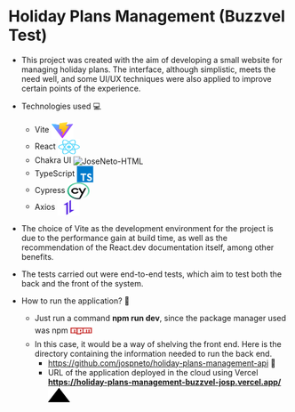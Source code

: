 # Holiday Plans Management (Buzzvel Test)

* This project was created with the aim of developing a small website for managing holiday plans. The interface, although simplistic, meets the need well, and some UI/UX techniques were also applied to improve certain points of the experience.

* Technologies used 💻
  * Vite <img align="center" alt="JoseNeto-HTML" height="30" width="40" src="https://raw.githubusercontent.com/devicons/devicon/master/icons/vitejs/vitejs-original.svg">
  * React <img align="center" alt="JoseNeto-HTML" height="30" width="40" src="https://raw.githubusercontent.com/devicons/devicon/master/icons/react/react-original.svg">
  * Chakra UI <img align="center" alt="JoseNeto-HTML" height="30" width="30" src="https://user-images.githubusercontent.com/25181517/190887639-d0ba4ec9-ddbe-45dd-bea1-4db83846503e.png">
  * TypeScript <img align="center" alt="JoseNeto-HTML" height="30" max-width="40" src="https://raw.githubusercontent.com/devicons/devicon/master/icons/typescript/typescript-original.svg">
  * Cypress <img align="center" alt="JoseNeto-HTML" height="30" width="40" src="https://raw.githubusercontent.com/devicons/devicon/master/icons/cypressio/cypressio-original.svg">
  * Axios <img align="center" alt="JoseNeto-HTML" height="30" width="40" src="https://raw.githubusercontent.com/devicons/devicon/master/icons/axios/axios-plain.svg">

* The choice of Vite as the development environment for the project is due to the performance gain at build time, as well as the recommendation of the React.dev documentation itself, among other benefits.
* The tests carried out were end-to-end tests, which aim to test both the back and the front of the system.
* How to run the application? 🏃
  * Just run a command <strong color="black">npm run dev</strong>, since the package manager used was npm <img align="center" alt="JoseNeto-HTML" height="30" width="40" src="https://raw.githubusercontent.com/devicons/devicon/master/icons/npm/npm-original-wordmark.svg">
  * In this case, it would be a way of shelving the front end. Here is the directory containing the information needed to run the back end.
    * https://github.com/jospneto/holiday-plans-management-api 📖
    * URL of the application deployed in the cloud using Vercel <strong color="black">https://holiday-plans-management-buzzvel-josp.vercel.app/</strong> <img align="center" alt="JoseNeto-HTML" height="30" width="40" src="https://raw.githubusercontent.com/devicons/devicon/master/icons/vercel/vercel-original.svg">
  
